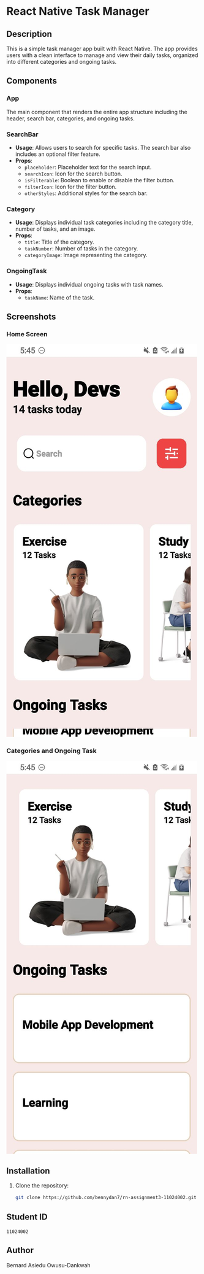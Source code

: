 # React Native Task Manager

## Description

This is a simple task manager app built with React Native. The app provides users with a clean interface to manage and view their daily tasks, organized into different categories and ongoing tasks.

## Components

### App

The main component that renders the entire app structure including the header, search bar, categories, and ongoing tasks.

### SearchBar

- **Usage**: Allows users to search for specific tasks. The search bar also includes an optional filter feature.
- **Props**:
  - `placeholder`: Placeholder text for the search input.
  - `searchIcon`: Icon for the search button.
  - `isFilterable`: Boolean to enable or disable the filter button.
  - `filterIcon`: Icon for the filter button.
  - `otherStyles`: Additional styles for the search bar.

### Category

- **Usage**: Displays individual task categories including the category title, number of tasks, and an image.
- **Props**:
  - `title`: Title of the category.
  - `taskNumber`: Number of tasks in the category.
  - `categoryImage`: Image representing the category.

### OngoingTask

- **Usage**: Displays individual ongoing tasks with task names.
- **Props**:
  - `taskName`: Name of the task.

## Screenshots

### Home Screen

![Home Screen](./assets/screenshot1.jpg)

### Categories and Ongoing Task

![Categories and Ongoing Task](./assets/screenshot2.jpg)

## Installation

1. Clone the repository:
   ```sh
   git clone https://github.com/bennydan7/rn-assignment3-11024002.git
   ```

## Student ID

    11024002

## Author

Bernard Asiedu Owusu-Dankwah
